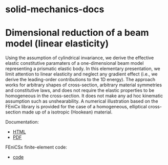 # solid-mechanics-docs

# Dimensional reduction of a beam model (linear elasticity)

Using the assumption of cylindrical invariance, we derive the effective elastic constitutive paramaters of a one-dimensional beam model representing a prismatic elastic body.
In this elementary presentation, we limit attention to linear elasticity and neglect any gradient effect (i.e., we derive the leading-order contributions to the 1D energy).
The approach works for arbitrary shapes of cross-section, arbitrary material symmetries and constitutive laws, and does not require the elastic properties to be homogeneous in the cross-section.
It does not make any ad hoc kinematic assumption such as unshearability. A numerical illustration based on the FEniCx library is provided for the case of a homogeneous, elliptical cross-section made up of a isotropic (Hookean) material.

Documentation:
- [HTML](https://html-preview.github.io/?url=https://github.com/solid-mechanics-docs/solid-mechanics-docs/blob/main/beam-dimension-reduction-basic/doc-html/beam-dimension-reduction-basic.html)
- [PDF](https://github.com/solid-mechanics-docs/solid-mechanics-docs/blob/main/beam-dimension-reduction-basic/doc/beam-dimension-reduction-basic.pdf)

FEniCSx finite-element code:
- [code](https://github.com/solid-mechanics-docs/solid-mechanics-docs/blob/main/beam-dimension-reduction-basic/code/elastic-beams-code.ipynb)

